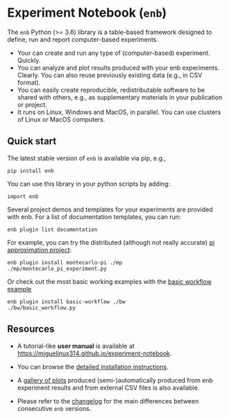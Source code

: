 # Experiment Notebook (`enb`)

The `enb` Python (>= 3.6) library is a table-based framework designed to define, run and report computer-based
experiments.

- Your can create and run any type of (computer-based) experiment. Quickly.
- You can analyze and plot results produced with your enb experiments. Clearly. You can also reuse previously existing
  data (e.g., in CSV format).
- You can easily create reproducible, redistributable software to be shared with others, e.g., as supplementary
  materials in your publication or project.
- It runs on Linux, Windows and MacOS, in parallel. You can use clusters of Linux or MacOS computers.

## Quick start

The latest stable version of `enb` is available via pip, e.g.,

    pip install enb

You can use this library in your python scripts by adding:

    import enb

Several project demos and templates for your experiments are provided with enb. For a list of documentation templates,
you can run:

    enb plugin list documentation

For example, you can try the distributed (although not really accurate)
[pi approximation project](https://github.com/miguelinux314/experiment-notebook/blob/dev/enb/plugins/template_montecarlo_pi/montecarlo_pi_experiment.py):

    enb plugin install montecarlo-pi ./mp
    ./mp/montecarlo_pi_experiment.py

Or check out the most basic working examples with
the [basic workflow example](https://github.com/miguelinux314/experiment-notebook/blob/dev/enb/plugins/template_basic_workflow_example/basic_workflow.py)

    enb plugin install basic-workflow ./bw
    ./bw/basic_workflow.py

## Resources

- A tutorial-like **user manual** is available at https://miguelinux314.github.io/experiment-notebook.

- You can browse
  the [detailed installation instructions](https://miguelinux314.github.io/experiment-notebook/installation.html).

- A [gallery of plots](https://miguelinux314.github.io/experiment-notebook/analyzing_data.html)
  produced (semi-)automatically produced from enb experiment results and from external CSV files is also available.

- Please refer to the [changelog](https://github.com/miguelinux314/experiment-notebook/blob/master/CHANGELOG.md)
  for the main differences between consecutive `enb` versions.


    
